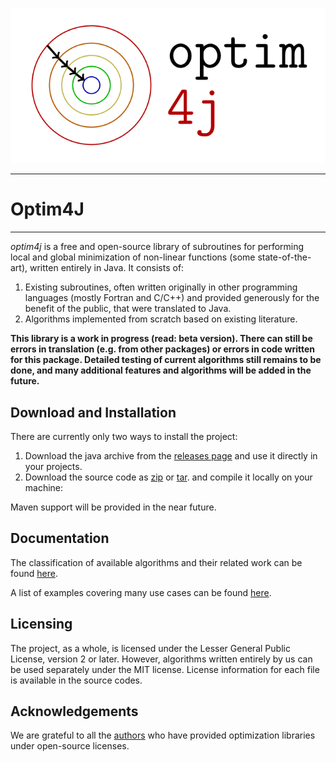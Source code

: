 ![center|300px](images/optim4j.png)

---
# Optim4J
---

*optim4j* is a free and open-source library of subroutines for performing local and global minimization of non-linear functions (some state-of-the-art), written entirely in Java. It consists of:

1. Existing subroutines, often written originally in other programming languages (mostly Fortran and C/C++) and provided generously for the benefit of the public, that were translated to Java.
2. Algorithms implemented from scratch based on existing literature.

**This library is a work in progress (read: beta version). There can still be errors in translation (e.g. from other packages) or errors in code written for this package. Detailed testing of current algorithms still remains to be done, and many additional features and algorithms will be added in the future.**


Download and Installation
-------------------------

There are currently only two ways to install the project: 

1. Download the java archive from the [releases page](https://github.com/mike-gimelfarb/optim4j/releases) and use it directly in your projects.
2. Download the source code as [zip](https://codeload.github.com/mike-gimelfarb/optim4j/zip/v0.1) or [tar](https://codeload.github.com/mike-gimelfarb/optim4j/tar.gz/v0.1). and compile it locally on your machine:

Maven support will be provided in the near future.


Documentation
----------------

The classification of available algorithms and their related work can be found [here](algorithms.md).

A list of examples covering many use cases can be found [here](examples_index.md).

Licensing
----------------

The project, as a whole, is licensed under the Lesser General Public License, version 2 or later. However, algorithms written entirely by us can be used separately under the MIT license. License information for each file is available in the source codes.


Acknowledgements
----------------

We are grateful to all the [authors](acknowledgements.md) who have provided optimization libraries under open-source licenses. 
